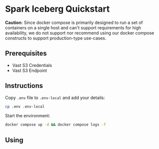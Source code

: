 # Spark Iceberg Quickstart

**Caution**: Since docker compose is primarily designed to run a set of containers on a single host and can't support requirements for high availability, we do not support nor recommend using our docker compose constructs to support production-type use-cases. 

## Prerequisites

- Vast S3 Credentials
- Vast S3 Endpoint

## Instructions

Copy `.env` file to `.env-local` and add your details:

```bash
cp .env .env-local
```

Start the environment:

```bash
docker compose up -d && docker compose logs -f
```

## Using

